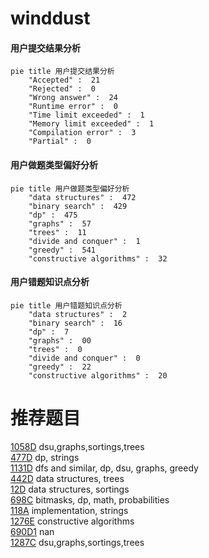 # winddust

<!-- tabs:start -->



#### **用户提交结果分析**

```mermaid
pie title 用户提交结果分析
    "Accepted" :  21
    "Rejected" :  0
    "Wrong answer" :  24
    "Runtime error" :  0
    "Time limit exceeded" :  1
    "Memory limit exceeded" :  1
    "Compilation error" :  3
    "Partial" :  0
```

#### **用户做题类型偏好分析**

```mermaid
pie title 用户做题类型偏好分析
    "data structures" :  472
    "binary search" :  429
    "dp" :  475
    "graphs" :  57
    "trees" :  11
    "divide and conquer" :  1
    "greedy" :  541
    "constructive algorithms" :  32
```
#### **用户错题知识点分析**

```mermaid
pie title 用户错题知识点分析
    "data structures" :  2
    "binary search" :  16
    "dp" :  7
    "graphs" :  00
    "trees" :  0
    "divide and conquer" :  0
    "greedy" :  22
    "constructive algorithms" :  20
```



<!-- tabs:end -->
# 推荐题目
[1058D](https://codeforces.com/contest/1058/problem/D)		dsu,graphs,sortings,trees		  
[477D](https://codeforces.com/contest/477/problem/D)		dp,
                        strings		  
[1131D](https://codeforces.com/contest/1131/problem/D)		dfs and similar,
                        dp,
                        dsu,
                        graphs,
                        greedy		  
[442D](https://codeforces.com/contest/442/problem/D)		data structures,
                        trees		  
[12D](https://codeforces.com/contest/12/problem/D)		data structures,
                        sortings		  
[698C](https://codeforces.com/contest/698/problem/C)		bitmasks,
                        dp,
                        math,
                        probabilities		  
[118A](https://codeforces.com/contest/118/problem/A)		implementation,
                        strings		  
[1276E](https://codeforces.com/contest/1276/problem/E)		constructive algorithms		  
[690D1](https://codeforces.com/contest/690D/problem/1)		nan		  
[1287C](https://codeforces.com/contest/1287/problem/C)		dsu,graphs,sortings,trees		  
